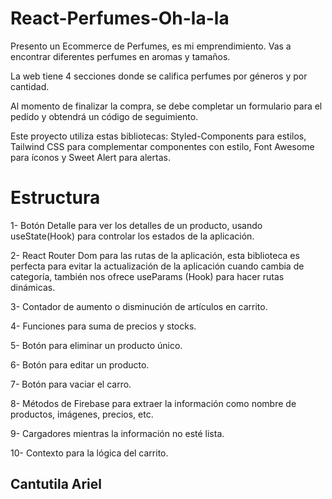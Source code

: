 # React-Perfumes-Oh-la-la
Presento un Ecommerce de Perfumes, es mi emprendimiento. Vas a encontrar diferentes perfumes en aromas y tamaños.

La web tiene 4 secciones donde se califica perfumes por géneros y por cantidad.

Al momento de finalizar la compra, se debe completar un formulario para el pedido y obtendrá un código de seguimiento.

Este proyecto utiliza estas bibliotecas: Styled-Components para estilos, Tailwind CSS para complementar componentes con estilo, Font Awesome para íconos y Sweet Alert para alertas.


<h1>Estructura</h1>

1- Botón Detalle para ver los detalles de un producto, usando useState(Hook) para controlar los estados de la aplicación.

2- React Router Dom para las rutas de la aplicación, esta biblioteca es perfecta para evitar la actualización de la aplicación cuando cambia de categoría, también nos ofrece useParams (Hook) para hacer rutas dinámicas.

3- Contador de aumento o disminución de artículos en carrito.

4- Funciones para suma de precios y stocks.

5- Botón para eliminar un producto único.

6- Botón para editar un producto.

7- Botón para vaciar el carro.

8- Métodos de Firebase para extraer la información como nombre de productos, imágenes, precios, etc.

9- Cargadores mientras la información no esté lista.

10- Contexto para la lógica del carrito.



<h2>Cantutila Ariel</h2>
